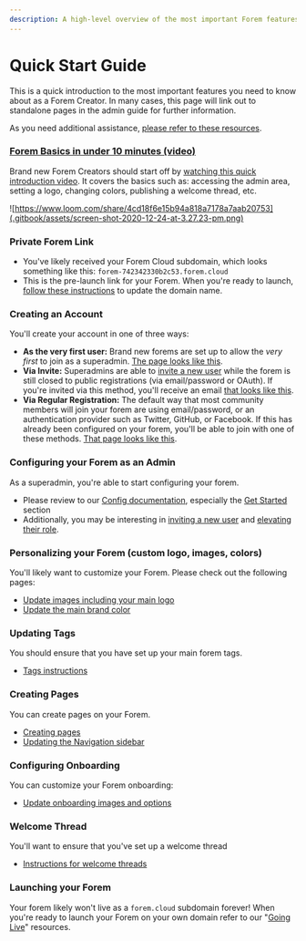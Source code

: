 ```yaml
---
description: A high-level overview of the most important Forem features.
---
```


# Quick Start Guide

This is a quick introduction to the most important features you need to know about as a Forem Creator.  In many cases, this page will link out to standalone pages in the admin guide for further information.

As you need additional assistance, [please refer to these resources](./#additional-resources).

### [Forem Basics in under 10 minutes \(video\)](https://www.loom.com/share/4cd18f6e15b94a818a7178a7aab20753)

Brand new Forem Creators should start off by [watching this quick introduction video](https://www.loom.com/share/4cd18f6e15b94a818a7178a7aab20753).  It covers the basics such as: accessing the admin area, setting a logo, changing colors, publishing a welcome thread, etc.

![https://www.loom.com/share/4cd18f6e15b94a818a7178a7aab20753](.gitbook/assets/screen-shot-2020-12-24-at-3.27.23-pm.png)

### Private Forem Link

* You've likely received your Forem Cloud subdomain, which looks something like this: `forem-742342330b2c53.forem.cloud`
* This is the pre-launch link for your Forem.  When you're ready to launch, [follow these instructions](going-live/cname.md) to update the domain name.

### Creating an Account

You'll create your account in one of three ways:

* **As the very first user:** Brand new forems are set up to allow the _very first_ to join as a superadmin.  [The page looks like this](https://p241.p3.n0.cdn.getcloudapp.com/items/8Lur2rXw/Image%202020-09-23%20at%2012.32.38%20PM.png?v=2586ca3f16619a91a725a15830599bf6).
* **Via Invite:** Superadmins are able to [invite a new user](admin/users/inviting-a-new-user.md) while the forem is still closed to public registrations \(via email/password or OAuth\).  If you're invited via this method, you'll receive an email [that looks like this](https://p241.p3.n0.cdn.getcloudapp.com/items/yAulGZGz/Image%202020-09-23%20at%2012.34.01%20PM.png?v=38e627261fb08d09d9da2ab87ec49c5c).
* **Via Regular Registration:** The default way that most community members will join your forem are using email/password, or an authentication provider such as Twitter, GitHub, or Facebook.  If this has already been configured on your forem, you'll be able to join with one of these methods.  [That page looks like this](https://p241.p3.n0.cdn.getcloudapp.com/items/GGurq2LE/Image%202020-09-23%20at%2012.36.40%20PM.png?v=dcbd6d263097dd1cbf21495f3e8f5bfa).

### Configuring your Forem as an Admin

As a superadmin, you're able to start configuring your forem.

* Please review to our [Config documentation](admin/config/), especially the [Get Started](admin/config/#get-started) section
* Additionally, you may be interesting in [inviting a new user](admin/users/inviting-a-new-user.md) and [elevating their role](admin/users/user-roles.md).

### Personalizing your Forem \(custom logo, images, colors\)

You'll likely want to customize your Forem.  Please check out the following pages:

* [Update images including your main logo](admin/config/images.md) 
* [Update the main brand color](admin/config/user-experience-and-brand.md#primary-brand-color-hex)

### Updating Tags

You should ensure that you have set up your main forem tags.

* [Tags instructions](admin/tags.md)

### Creating Pages

You can create pages on your Forem.

* [Creating pages](admin/pages.md)
* [Updating the Navigation sidebar](admin/navigation-links.md)

### Configuring Onboarding

You can customize your Forem onboarding:

* [Update onboarding images and options](admin/config/onboarding.md)

### Welcome Thread

You'll want to ensure that you've set up a welcome thread

* [Instructions for welcome threads](misc/setting-up-the-welcome-thread.md)

### Launching your Forem

Your forem likely won't live as a `forem.cloud` subdomain forever!  When you're ready to launch your Forem on your own domain refer to our "[Going Live](going-live/)" resources.

